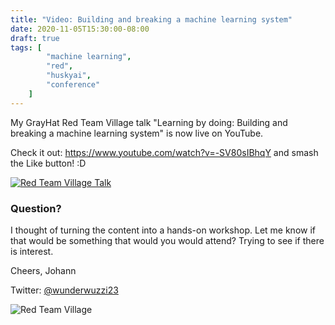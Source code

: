 ```yaml
---
title: "Video: Building and breaking a machine learning system"
date: 2020-11-05T15:30:00-08:00
draft: true
tags: [
        "machine learning",
        "red",
        "huskyai",
        "conference"
    ]
---
```


My GrayHat Red Team Village talk "Learning by doing: Building and breaking a machine learning system" is now live on YouTube. 

Check it out: https://www.youtube.com/watch?v=-SV80sIBhqY and smash the Like button! :D

[![Red Team Village Talk](/blog/images/2020/grayhat-video.png)](https://www.youtube.com/watch?v=-SV80sIBhqY)

### Question?

I thought of turning the content into a hands-on workshop. Let me know if that would be something that would you would attend? Trying to see if there is interest. 

Cheers,
Johann

Twitter: [@wunderwuzzi23](https://twitter.com/wunderwuzzi23)


![Red Team Village](/blog/images/2020/rtv-2020-icon-servericon.png)
